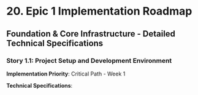 # 20. Epic 1 Implementation Roadmap

## Foundation & Core Infrastructure - Detailed Technical Specifications

### Story 1.1: Project Setup and Development Environment

**Implementation Priority**: Critical Path - Week 1

**Technical Specifications**:

```bash